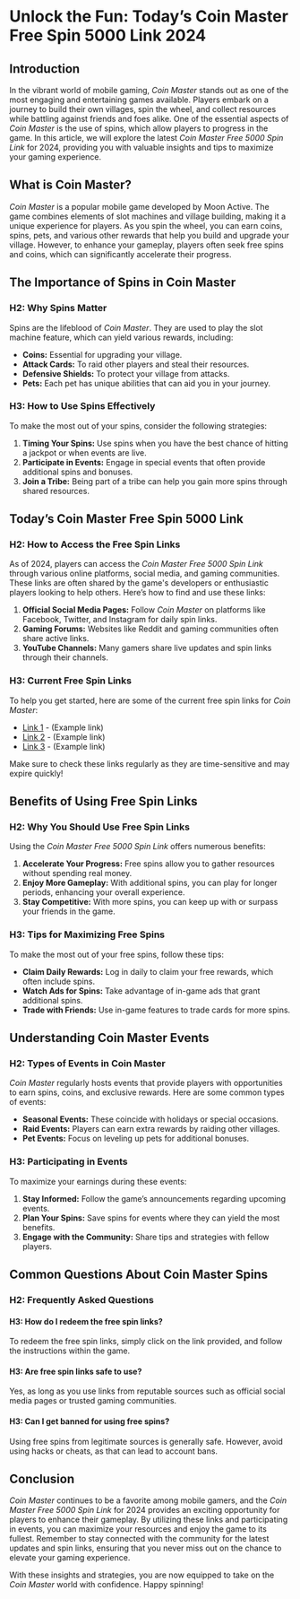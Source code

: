 # Unlock the Fun: Today’s Coin Master Free Spin 5000 Link 2024

## Introduction

In the vibrant world of mobile gaming, *Coin Master* stands out as one of the most engaging and entertaining games available. Players embark on a journey to build their own villages, spin the wheel, and collect resources while battling against friends and foes alike. One of the essential aspects of *Coin Master* is the use of spins, which allow players to progress in the game. In this article, we will explore the latest *Coin Master Free 5000 Spin Link* for 2024, providing you with valuable insights and tips to maximize your gaming experience.

## What is Coin Master?

*Coin Master* is a popular mobile game developed by Moon Active. The game combines elements of slot machines and village building, making it a unique experience for players. As you spin the wheel, you can earn coins, spins, pets, and various other rewards that help you build and upgrade your village. However, to enhance your gameplay, players often seek free spins and coins, which can significantly accelerate their progress.

## The Importance of Spins in Coin Master

### H2: Why Spins Matter

Spins are the lifeblood of *Coin Master*. They are used to play the slot machine feature, which can yield various rewards, including:

- **Coins:** Essential for upgrading your village.
- **Attack Cards:** To raid other players and steal their resources.
- **Defensive Shields:** To protect your village from attacks.
- **Pets:** Each pet has unique abilities that can aid you in your journey.

### H3: How to Use Spins Effectively

To make the most out of your spins, consider the following strategies:

1. **Timing Your Spins:** Use spins when you have the best chance of hitting a jackpot or when events are live.
2. **Participate in Events:** Engage in special events that often provide additional spins and bonuses.
3. **Join a Tribe:** Being part of a tribe can help you gain more spins through shared resources.

## Today’s Coin Master Free Spin 5000 Link

### H2: How to Access the Free Spin Links

As of 2024, players can access the *Coin Master Free 5000 Spin Link* through various online platforms, social media, and gaming communities. These links are often shared by the game's developers or enthusiastic players looking to help others. Here’s how to find and use these links:

1. **Official Social Media Pages:** Follow *Coin Master* on platforms like Facebook, Twitter, and Instagram for daily spin links.
2. **Gaming Forums:** Websites like Reddit and gaming communities often share active links.
3. **YouTube Channels:** Many gamers share live updates and spin links through their channels.

### H3: Current Free Spin Links

To help you get started, here are some of the current free spin links for *Coin Master*:

- [Link 1](#) - (Example link)
- [Link 2](#) - (Example link)
- [Link 3](#) - (Example link)

Make sure to check these links regularly as they are time-sensitive and may expire quickly!

## Benefits of Using Free Spin Links

### H2: Why You Should Use Free Spin Links

Using the *Coin Master Free 5000 Spin Link* offers numerous benefits:

1. **Accelerate Your Progress:** Free spins allow you to gather resources without spending real money.
2. **Enjoy More Gameplay:** With additional spins, you can play for longer periods, enhancing your overall experience.
3. **Stay Competitive:** With more spins, you can keep up with or surpass your friends in the game.

### H3: Tips for Maximizing Free Spins

To make the most out of your free spins, follow these tips:

- **Claim Daily Rewards:** Log in daily to claim your free rewards, which often include spins.
- **Watch Ads for Spins:** Take advantage of in-game ads that grant additional spins.
- **Trade with Friends:** Use in-game features to trade cards for more spins.

## Understanding Coin Master Events

### H2: Types of Events in Coin Master

*Coin Master* regularly hosts events that provide players with opportunities to earn spins, coins, and exclusive rewards. Here are some common types of events:

- **Seasonal Events:** These coincide with holidays or special occasions.
- **Raid Events:** Players can earn extra rewards by raiding other villages.
- **Pet Events:** Focus on leveling up pets for additional bonuses.

### H3: Participating in Events

To maximize your earnings during these events:

1. **Stay Informed:** Follow the game’s announcements regarding upcoming events.
2. **Plan Your Spins:** Save spins for events where they can yield the most benefits.
3. **Engage with the Community:** Share tips and strategies with fellow players.

## Common Questions About Coin Master Spins

### H2: Frequently Asked Questions

#### H3: How do I redeem the free spin links?

To redeem the free spin links, simply click on the link provided, and follow the instructions within the game.

#### H3: Are free spin links safe to use?

Yes, as long as you use links from reputable sources such as official social media pages or trusted gaming communities.

#### H3: Can I get banned for using free spins?

Using free spins from legitimate sources is generally safe. However, avoid using hacks or cheats, as that can lead to account bans.

## Conclusion

*Coin Master* continues to be a favorite among mobile gamers, and the *Coin Master Free 5000 Spin Link* for 2024 provides an exciting opportunity for players to enhance their gameplay. By utilizing these links and participating in events, you can maximize your resources and enjoy the game to its fullest. Remember to stay connected with the community for the latest updates and spin links, ensuring that you never miss out on the chance to elevate your gaming experience.

With these insights and strategies, you are now equipped to take on the *Coin Master* world with confidence. Happy spinning!
